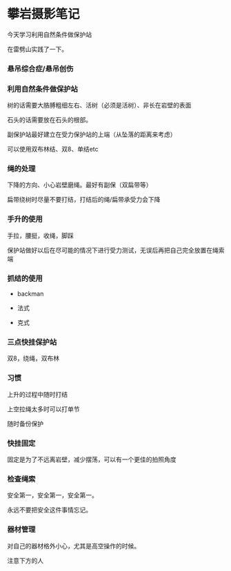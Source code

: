 # 攀岩摄影笔记
今天学习利用自然条件做保护站

在雷劈山实践了一下。

### 悬吊综合症/悬吊创伤

### 利用自然条件做保护站
树的话需要大胳膊粗细左右、活树（必须是活树）、非长在岩壁的表面

石头的话需要放在石头的根部。

副保护站最好建立在受力保护站的上端（从坠落的距离来考虑）

可以使用双布林结、双8、单结etc


### 绳的处理
下降的方向、小心岩壁磨绳。最好有副保（双扁带等）

扁带绕树时尽量不要打结，打结后的绳/扁带承受力会下降


### 手升的使用
手拉，腰挺，收绳，脚踩

保护站做好以后在尽可能的情况下进行受力测试，无误后再把自己完全放置在绳索端

### 抓结的使用
- backman

- 法式

- 克式


### 三点快挂保护站

双8，绕绳，双布林

### 习惯

上升的过程中随时打结

上空拉绳太多时可以打单节

随时备份保护

### 快挂固定
固定是为了不远离岩壁，减少摆荡，可以有一个更佳的拍照角度

### 检查绳索
安全第一，安全第一，安全第一。

永远不要把安全这件事情忘记。

### 器材管理

对自己的器材格外小心，尤其是高空操作的时候。

注意下方的人



